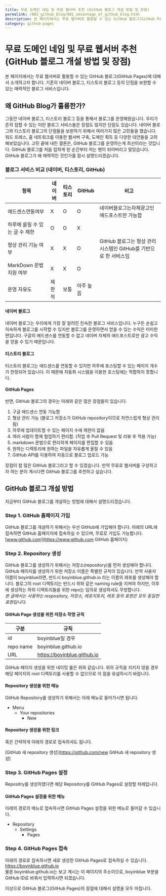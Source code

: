 ```yaml
---
title: 무료 도메인 네임 및 무료 웹서버 추천 (GitHub 블로그 개설 방법 및 장점)
permalink: /002_github_blog/001_advantage_of_github_blog.html
description: 본 페이지에서는 무료 웹서버로 활용할 수 있는 GitHub 블로그(GitHub Pages)에 대해서 소개하고자 합니다.
category: github-pages
---
```



무료 도메인 네임 및 무료 웹서버 추천 (GitHub 블로그 개설 방법 및 장점) 
===
   

본 페이지에서는 무료 웹서버로 활용할 수 있는 GitHub 블로그(GitHub Pages)에 대해서 소개하고자 합니다. 
기존의 네이버 블로그, 티스토리 블로그 등의 단점을 보완할 수 있는 매력적인 블로그 서비스입니다.   
   

왜 GitHub Blog가 훌륭한가?   
---
   
그동안 네이버 블로그, 티스토리 블로그 등을 통해서 블로그를 운영해왔습니다. 
우리가 흔히 접할 수 있는 이런 블로그 서비스들은 장점도 많지만 단점도 있습니다. 
네이버 블로그와 티스토리 블로그의 단점들을 보완하기 위해서 여러가지 많은 고민들을 했습니다. 
워드 프레스, 홈 네트워크를 이용한 웹서버 구축, 도메인 획득 등 다양한 대안들을 고려해보았습니다. 
고민 끝에 내린 결론은, GitHub 블로그를 운영하는게 최선이라는 것입니다. 
GitHub 블로그를 처음 접하게 된 순간부터 저는 팬이 되어버리고 말았습니다. 
GitHub 블로그가 왜 매력적인 것인가를 잠시 설명드리겠습니다.   
   

### 블로그 서비스 비교 (네이버, 티스토리, GitHub)
|항목|네이버|티스토리|GitHub|비고|
|---|----------|-----------|-----------|----|
|애드센스연동여부|X|O|O|네이버블로그는자체광고인애드포스트만 가능함|
|하루에 올릴 수 있는 글 수 제한|O|O|X||
|형상 관리 기능 여부|X|X|O|GitHub 블로그는 형상 관리 시스템인 GitHub를 기반으로 한 서비스임|
|MarkDown 문법 지원 여부|X|X|O||
|운영 자유도| 제한적 | 보통 | 아주 높음 | |
   

#### 네이버 블로그
   

네이버 블로그는 우리에게 가장 잘 알려진 친숙한 블로그 서비스입니다. 누구든 손쉽고 익숙하게 블로그를 시작할 수 있지만 블로그를 운영하면서 얻을 수 있는 수익은 미미한 편입니다. 
구글의 애드센스를 연동할 수 없고 네이버 자체의 애드포스트로만 광고 수익을 얻을 수 있기 때문입니다.   


#### 티스토리 블로그


티스토리 블로그는 애드센스를 연동할 수 있지만 하루에 포스팅할 수 있는 페이지 개수가 한정되어 있습니다. 이 때문에 자동화 시스템을 이용한 포스팅에는 적합하지 못합니다.   


#### GitHub Pages


반면, GitHub 블로그의 경우는 아래와 같은 많은 장점들이 있습니다.   
1. 구글 애드센스 연동 가능함
2. 형상 관리 가능 (블로그 저장소가 GitHub repository이므로 자연스럽게 형상 관리됨)
3. 하루에 업데이트할 수 있는 페이지 수에 제한이 없음 
4. 여러 사람이 함께 협업하기 편리함. (작업 후 Pull Request 및 리뷰 후 적용 가능) 
5. markdown 문법으로 편리하게 페이지를 편집할 수 있음 
6. 원하는 디렉토리에 원하는 파일을 자유롭게 올릴 수 있음 
7. GitHub API를 이용하여 자동으로 블로그 업로드 가능 


장점이 참 많은 GitHub 블로그라고 할 수 있겠습니다. 
만약 무료로 웹서버를 구성하고자 하는 분이 계시다면 GitHub 블로그를 추천하고 싶습니다.   
   
   
GitHub 블로그 개설 방법
---


지금부터 GitHub 블로그를 개설하는 방법에 대해서 설명드리겠습니다.   


### Step 1. GitHub 홈페이지 가입


GitHub 블로그를 개설하기 위해서는 우선 GitHub에 가입해야 합니다. 
아래의 URL에 접속하면 GitHub 홈페이지에 접속하실 수 있으며, 무료로 가입도 가능합니다.   
[www.github.com](https://www.github.com GitHub 홈페이지)


### Step 2. Repository 생성


GitHub 블로그를 생성하기 위해서는 저장소(repository)를 먼저 생성해야 합니다. 
GitHub 페이지를 생성하기 위한 저장소 이름은 특별한 규칙이 있습니다. 
만약 사용자 이름이 boyinblue라면, 반드시 boyinblue.github.io 라는 이름의 레포를 생성해야 합니다. 
블로그의 root 디렉토리는 반드시 위와 같은 naming rule을 지켜야 하지만, 이후에 생성하는 하위 디렉토리들을 위한 repo는 임의로 생성하셔도 무방합니다.   
*본 글에서는 사용하는 respository, 저장소, 레포지토리, 레포 등의 표현은 모두 동일한 표현입니다.*


#### GitHub Page 생성을 위한 저장소 작명 규칙
|구분|규칙|
|----|-------------------------|
|id|boyinblue일 경우|
|repo name|boyinblue.github.io|
|URL|https://boyinblue.github.io|
   

GitHub 페이지 생성을 위한 네이밍 룰은 위와 같습니다. 
위의 규칙을 지키지 않을 경우 해당 페이지의 root 디렉토리를 사용할 수 없으므로 이 점을 유념하시기 바랍니다.   
   

#### Repository 생성을 위한 메뉴


GitHub Repository를 생성하기 위해서는 아래 메뉴로 들어가시면 됩니다.   
- Menu 
  - Your repositories
    - New   


#### Repository 생성을 위한 링크
   

혹은 간략하게 아래의 경로로 접속하셔도 됩니다.   


[GitHub 새 repository 생성](https://github.com/new GitHub 새 repository 생성)   
   

### Step 3. GitHub Pages 설정
   

Repositry를 생성하였다면 해당 Repository를 GitHub Pages로 설정할 차례입니다.   
   

#### GitHub Pages 설정을 위한 메뉴
   

아래의 경로의 메뉴로 접속하시면 GitHub Pages 설정을 위한 메뉴로 들어갈 수 있습니다.   
- Repository 
  - Settings
    - Pages   
   

### Step 4. GitHub Pages 접속
   

아래의 경로로 접속하시면 새로 생성한 GitHub Pages로 접속하실 수 있습니다.   
https://boyinblue.github.io   
물론 boyinblue.github.io는 보고 계시는 이 페이지의 주소이므로, 
boyinblue 부분을 GitHub ID로 바꿔서 입력하시면 되겠습니다.   


이상으로 GitHub 블로그(GitHub Pages)의 장점에 대해서 설명을 모두 마칩니다.   
